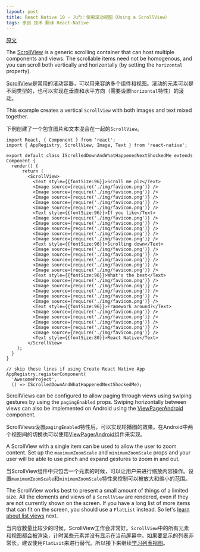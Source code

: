 ```yaml
---
layout: post
title: React Native 10 - 入门：使用滚动视图（Using a ScrollView）
tags: 原创 技术 翻译 React-Native
---
```


[原文](https://facebook.github.io/react-native/docs/using-a-scrollview.html)

The [ScrollView](https://facebook.github.io/react-native/docs/scrollview.html) is a generic scrolling container that can host multiple components and views. The scrollable items need not be homogenous, and you can scroll both vertically and horizontally (by setting the `horizontal` property).

[ScrollView](https://facebook.github.io/react-native/docs/scrollview.html)是常用的滚动容器，可以用来容纳多个组件和视图。滚动的元素可以是不同类型的，也可以实现在垂直和水平方向（需要设置`horizontal`特性）的滚动。

This example creates a vertical `ScrollView` with both images and text mixed together.

下例创建了一个包含图片和文本混合在一起的`ScrollView`。

```
import React, { Component } from 'react';
import { AppRegistry, ScrollView, Image, Text } from 'react-native';

export default class IScrolledDownAndWhatHappenedNextShockedMe extends Component {
  render() {
      return (
        <ScrollView>
          <Text style={{fontSize:96}}>Scroll me plz</Text>
          <Image source={require('./img/favicon.png')} />
          <Image source={require('./img/favicon.png')} />
          <Image source={require('./img/favicon.png')} />
          <Image source={require('./img/favicon.png')} />
          <Image source={require('./img/favicon.png')} />
          <Text style={{fontSize:96}}>If you like</Text>
          <Image source={require('./img/favicon.png')} />
          <Image source={require('./img/favicon.png')} />
          <Image source={require('./img/favicon.png')} />
          <Image source={require('./img/favicon.png')} />
          <Image source={require('./img/favicon.png')} />
          <Text style={{fontSize:96}}>Scrolling down</Text>
          <Image source={require('./img/favicon.png')} />
          <Image source={require('./img/favicon.png')} />
          <Image source={require('./img/favicon.png')} />
          <Image source={require('./img/favicon.png')} />
          <Image source={require('./img/favicon.png')} />
          <Text style={{fontSize:96}}>What's the best</Text>
          <Image source={require('./img/favicon.png')} />
          <Image source={require('./img/favicon.png')} />
          <Image source={require('./img/favicon.png')} />
          <Image source={require('./img/favicon.png')} />
          <Image source={require('./img/favicon.png')} />
          <Text style={{fontSize:96}}>Framework around?</Text>
          <Image source={require('./img/favicon.png')} />
          <Image source={require('./img/favicon.png')} />
          <Image source={require('./img/favicon.png')} />
          <Image source={require('./img/favicon.png')} />
          <Image source={require('./img/favicon.png')} />
          <Text style={{fontSize:80}}>React Native</Text>
        </ScrollView>
    );
  }
}

// skip these lines if using Create React Native App
AppRegistry.registerComponent(
  'AwesomeProject',
  () => IScrolledDownAndWhatHappenedNextShockedMe);
```

ScrollViews can be configured to allow paging through views using swiping gestures by using the `pagingEnabled` props. Swiping horizontally between views can also be implemented on Android using the [ViewPagerAndroid](https://facebook.github.io/react-native/docs/viewpagerandroid.html) component.

ScrollViews设置`pagingEnabled`特性后，可以实现轮播图的效果。在Android中两个视图间的切换也可以使用[ViewPagerAndroid](https://facebook.github.io/react-native/docs/viewpagerandroid.html)组件来实现。

A ScrollView with a single item can be used to allow the user to zoom content. Set up the `maximumZoomScale` and `minimumZoomScale` props and your user will be able to use pinch and expand gestures to zoom in and out.

当ScrollView组件中只包含一个元素的时候，可以让用户来进行缩放内容操作。设置`maximumZoomScale`和`minimumZoomScale`特性来控制可以被放大和缩小的范围。

The ScrollView works best to present a small amount of things of a limited size. All the elements and views of a `ScrollView` are rendered, even if they are not currently shown on the screen. If you have a long list of more items that can fit on the screen, you should use a `FlatList` instead. So let's [learn about list views](https://facebook.github.io/react-native/docs/using-a-listview.html) next.

当内容数量比较少的时候，ScrollView工作会非常好。`ScrollView`中的所有元素和视图都会被渲染，计时某些元素并没有显示在当前屏幕中。如果要显示的列表非常长，建议使用`FlatLsit`来进行替代。所以接下来继续[学习列表视图](https://facebook.github.io/react-native/docs/using-a-listview.html)。
